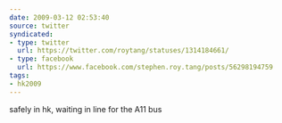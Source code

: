 ```yaml
---
date: 2009-03-12 02:53:40
source: twitter
syndicated:
- type: twitter
  url: https://twitter.com/roytang/statuses/1314184661/
- type: facebook
  url: https://www.facebook.com/stephen.roy.tang/posts/56298194759
tags:
- hk2009
---
```


safely in hk, waiting in line for the A11 bus